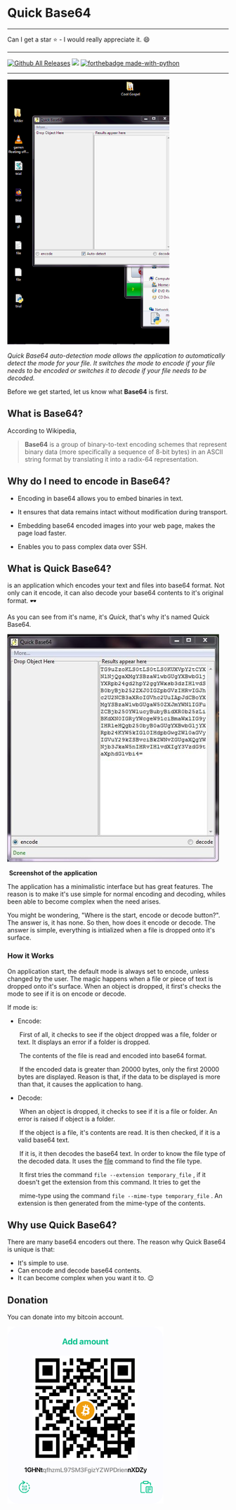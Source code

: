 # Quick Base64

-----------------------------------------------------------------

Can I get a star :star: - I would really appreciate it. :smile:

-------------------

[![Github All Releases](https://img.shields.io/github/downloads/biah/quickbase64/total.svg)]() 
![](https://forthebadge.com/images/badges/open-source.svg) [![forthebadge made-with-python](http://ForTheBadge.com/images/badges/made-with-python.svg)](https://www.python.org/)

--------------------------------

<img src="readme/auto_detect_gif.gif" alt="Auto-detect gif" style="zoom: 67%;display:inline-block;" width: />

*Quick Base64 auto-detection mode allows the application to automatically detect the mode for your file. It switches the mode to encode if your file needs to be encoded or switches it to decode if your file needs to be decoded.*

Before we get started, let us know what __Base64__ is first.

## What is Base64? 

According to Wikipedia,
> __Base64__ is a group of binary-to-text encoding schemes that represent binary data (more specifically a sequence of 8-bit bytes)
> in  an ASCII string format by translating it into a radix-64 representation. 

## Why do I need to encode in Base64?

* Encoding in base64 allows you to embed binaries in text.

* It ensures that data remains intact without modification during transport.

* Embedding base64 encoded images into your web page, makes the page load faster.

* Enables you to pass complex data over SSH.

  

## What is Quick Base64?

 is an application which encodes your text and files into base64 format.
Not only can it encode, it can also decode your base64 contents to it's original format. :dark_sunglasses:

As you can see from it's name, it's *Quick*, that's why it's named Quick Base64.

![Screenshot of the application](readme/encoding.png)

​														__Screenshot of the application__

The application has a minimalistic interface but has great features. The reason is to make it's use simple for normal encoding and decoding, whiles been able to become complex when the need arises.

You might be wondering, "Where is the start, encode or decode button?". The answer is, it has none. So then, how does it encode or decode. The answer is simple, everything is intialized when a file is dropped onto it's surface. 

### How it Works

On application start, the default mode is always set to encode, unless changed by the user.  The magic happens when a file or piece of text is dropped onto it's surface. When an object is dropped, it first's checks the mode to see if it is on encode or decode.

If mode is:
* Encode:

   ​	First of all, it checks to see if the object dropped was a file, folder or text. It displays an error if a folder is dropped.
   
   ​	The contents of the file is read and encoded into base64 format.
   
   ​	If the encoded data is greater than 20000 bytes, only the first 20000 bytes are displayed. Reason is that, if the data to be displayed is more than that, it causes the application to hang.
   
* Decode:

   ​	When an object is dropped, it checks to see if it is a file or folder. An error is raised if object is a folder.

   ​	If the object is a file, it's contents are read. It is then checked, if it is a valid base64 text.

   ​	If it is, it then decodes the base64 text. In order to know the file type of the decoded data. It uses the [file]('https://www.en.wikipedia.com/wiki/File_(command)') command to find the file 	type.

   ​	It first tries the command `file --extension temporary_file` , if it doesn't get the extension from this command. It tries to get the 

   ​	mime-type using the command `file --mime-type temporary_file` . An extension is then generated from the mime-type of the 	    	contents.

## Why use Quick Base64? 

There are many base64 encoders out there. The reason why Quick Base64 is unique is that:
* It's simple to use.
* Can encode and decode base64 contents.
* It can become complex when you want it to. :wink:

## Donation 

You can donate into my bitcoin account. 

<img src="readme\bitcoin.png" style="zoom: 60%;display:inline;text-align:left" />


